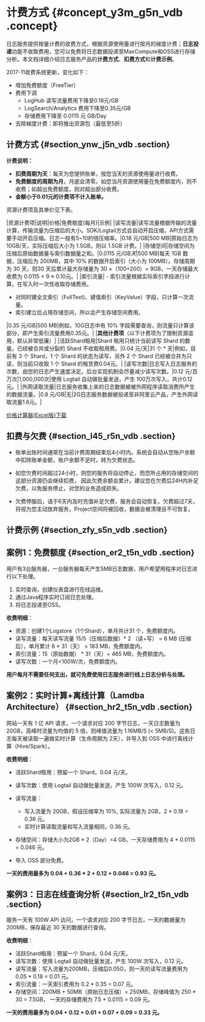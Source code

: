 # 计费方式 {#concept_y3m_g5n_vdb .concept}

日志服务提供按量计费的收费方式，根据资源使用量进行按月的梯度计费；**日志投递**功能不收取费用，您可以免费将日志数据投递至MaxCompute和OSS进行存储分析。本文档详细介绍日志服务产品的**计费方式**、**扣费方式**和**计费示例**。

2017-11收费系统更新，变化如下：

-   增加免费额度（FreeTier）
-   费用下调
    -   LogHub 读写流量费用下降至0.18元/GB
    -   LogSearch/Analytics 费用下降至0.35元/GB
    -   存储费用下降至 0.0115 元 GB/Day
-   去除梯度计费：即将推出资源包（最低至5折）

## 计费方式 {#section_ynw_j5n_vdb .section}

**计费说明：**

-   **扣费周期为天**：每天为您提供账单，按您当天的资源使用量进行收费。
-   **免费额度的周期为月**，月底会清零。如您当月资源使用量在免费额度内，则不收费；如超出免费额度，则对超出部分收费。
-   **金额小于0.01元的计费项不计入账单。**

资源计费项及其单价见下表。

|资源计费项|说明|价格|免费额度\(每月\)|示例|
|读写流量|读写流量根据传输的流量计算，传输流量为压缩后的大小。SDK/Logtail方式会自动开启压缩，API方式需要手动开启压缩。日志一般有5~10的倍压缩率。|0.18 元/GB|500 MB|原始日志为 10GB/天，实际压缩后大小为 1.5GB，则以 1.5GB 计费。|
|存储空间|存储空间为压缩后原始数据量与索引数据量之和。|0.0115 元/GB*天*|500 MB|每天 1GB 数据，压缩后为 200MB，其中 10% 的数据开启索引（大小为 100MB）。存储周期为 30 天，则30 天后累计最大存储量为 30 ×（100+200）= 9GB，一天存储最大收费为 0.0115 × 9 ≈ 0.10元。|
|索引流量| -   索引流量根据实际索引字段进行计算。在写入时一次性收取存储费用。
-   对同时建全文索引（FullText\)、键值索引（KeyValue）字段，只计算一次流量。
-   索引建立后占用存储空间，所以会产生存储空间费用。

 |0.35 元/GB|500 MB|例如，10G日志中有 10% 字段需要查询，则流量只计算该部分，即产生索引流量费用0.35元。|
|**其他计费项**（以下计费项为了限制资源滥用，默认非常低廉）|
|活跃Shard租用|Shard 租用只统计当前读写 Shard 的数量。已经被合并或分裂的 Shard 不收取租用费。|0.04 元/天|31 个 \* 天|例如，目前有 3 个 Shard，1 个 Shard 的状态为读写，另外 2 个 Shard 已经被合并为只读，则当前只收取 1 个 Shard 的租赁费0.04元。|
|读写次数|日志写入日志服务的次数，由您的日志产生速度决定。后台实现机制会尽量减少读写次数。|0.12 元/百万次|1,000,000次|使用 Logtail 自动做批量发送，产生 100万次写入，共计0.12 元。|
|外网读取流量|日志服务收集上来的日志数据被被外网程序读取消费所产生的数据流量。|0.8 元/GB|无|2G日志服务数据被投递至非阿里云产品，产生外网读取流量1.6元。|

[价格计算器\(Excel版\)下载](https://files.alicdn.com/tpsservice/129d98ec2bed948f9698a7b7f78fae2f.xlsx?spm=a2c4g.11186623.2.6.fvLRMK&file=129d98ec2bed948f9698a7b7f78fae2f.xlsx)

## 扣费与欠费 {#section_l45_r5n_vdb .section}

-   账单出账时间通常在当前计费周期结束后4小时内。系统会自动从您账户余额中扣除账单金额，账户余额不足时，转为欠费状态。

-   如您欠费时间超过24小时，则您的服务将自动停止，而您所占用的存储空间的这部分资源仍会继续扣费， 因此欠费余额会累计。建议您在欠费后24H内补足欠费，以免服务停止，对您的业务造成损失。

-   欠费停服后，请于6天内及时充值补足欠费，服务会自动恢复。欠费超过7天，将视为您主动放弃服务，Project空间将被回收，数据会被清理且不可恢复。


## 计费示例 {#section_zfy_s5n_vdb .section}

## 案例1：免费额度 {#section_er2_t5n_vdb .section}

用户有3台服务器，一台服务器每天产生5MB日志数据，用户希望用程序对日志进行以下处理。

1.  实时查询，创建仪表盘进行在线运维。
2.  通过Java程序实时订阅日志处理。
3.  将日志投递至OSS。

**收费明细**：

-   资源：创建1个Logstore（1个Shard），单月共计31 个，免费额度内。
-   读写流量：每天读写流量 15/5（压缩后数据）\* 2 （读+写） = 6 MB \(压缩后），单月累计 6 \* 31（天） = 183 MB，免费额度内。
-   索引流量：15（原始数据） \* 31（天）= 465 MB，免费额度内。
-   读写次数：一个月<100W/次，免费额度内。

**用户每月不需要任何支出，就可免费使用日志服务进行线上日志分析与处理。**

## 案例2：实时计算+离线计算（Lamdba Architecture） {#section_hr2_t5n_vdb .section}

网站一天有 1 亿 API 请求，一个请求对应 200 字节日志，一天日志数量为 20GB，高峰时流量为均值的 5 倍，则峰值流量为 1.16MB/S \(< 5MB/S\)。这些日志每天被读取一遍做实时计算（生命周期为 2天），并导入到 OSS 中进行离线计算（Hive/Spark）。

**收费明细**：

-   活跃Shard租用：预留一个 Shard，0.04 元/天。
-   读写次数：使用 Logtail 自动做批量发送，产生 100W 次写入，0.12 元。
-   读写流量：
    -   写入流量为 20GB，假设压缩率为 10%, 实际流量为 2GB，2 \* 0.18 = 0.36 元。
    -   实时计算读取流量和写入流量相同，0.36 元。
-   存储空间：存储大小为2GB \* 2（Day）=4 GB，一天存储费用为 4 \* 0.0115 = 0.046 元。

-   导入 OSS 部分免费。

**一天的费用最多为 0.04 + 0.36 \* 2 + 0.12 + 0.046 = 0.93 元。**

## 案例3：日志在线查询分析 {#section_lr2_t5n_vdb .section}

服务一天有 100W API 访问，一个请求对应 200 字节日志，一天的数据量为 200MB，保存最近 30 天的数据进行查询。

**收费明细**：

-   活跃Shard租用：预留一个 Shard，0.04 元/天。
-   读写次数：使用 Logtail 自动做批量发送，产生 100W 次写入，0.12 元。
-   读写流量：写入流量为200MB，压缩后0.05G，则一天的读写流量费用为0.05 \* 0.18 = 0.01 元。
-   索引流量：一天索引费用为 0.2 \* 0.35 = 0.07 元。
-   存储空间：200MB + 50MB（原始日志压缩）= 250MB，存储峰值为 250 \* 30 = 7.5GB， 一天的存储费用为 7.5 \* 0.0115 = 0.09 元。

**一天的费用最多为 0.04 + 0.12 + 0.01 + 0.07 + 0.09 = 0.33 元。**


